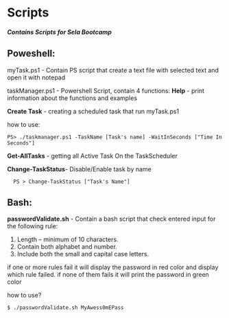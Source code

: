# Scripts
<h5>Contains Scripts for Sela Bootcamp</h5>

<h2>Poweshell:</h2>
<p>
myTask.ps1 - Contain PS script that create a text file with selected text and open it with notepad
</p>

taskManager.ps1 - Powershell Script, contain 4 functions:
  **Help** - print information about the functions and examples

  **Create Task** - creating a scheduled task that run myTask.ps1
	
how to use:

	PS> ./taskmanager.ps1 -TaskName [Task's name] -WaitInSeconds ["Time In Seconds"]
		 
		   


  **Get-AllTasks** - getting all Active Task On the TaskScheduler


  **Change-TaskStatus**- Disable/Enable task by name

	  PS > Change-TaskStatus ["Task's Name"]
	  
	  
<h2>Bash:</h2>

**passwordValidate.sh** - Contain a bash script that check entered input for the following rule:
1. Length – minimum of 10 characters.
2. Contain both alphabet and number.
3. Include both the small and capital case letters.
	   
if one or more rules fail it will display the password in red color and display which rule failed.
if none of them fails it will print the password in green color

how to use?

	$ ./passwordValidate.sh MyAwess0mEPass



